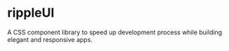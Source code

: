 # rippleUI
A CSS component library to speed up development process while building elegant and responsive apps.
